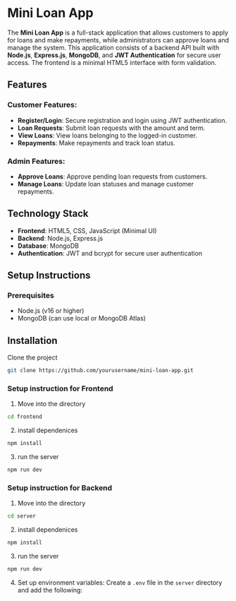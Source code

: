 # Mini Loan App

The **Mini Loan App** is a full-stack application that allows customers to apply for loans and make repayments, while administrators can approve loans and manage the system. This application consists of a backend API built with **Node.js**, **Express.js**, **MongoDB**, and **JWT Authentication** for secure user access. The frontend is a minimal HTML5 interface with form validation.

## Features

### Customer Features:
- **Register/Login**: Secure registration and login using JWT authentication.
- **Loan Requests**: Submit loan requests with the amount and term.
- **View Loans**: View loans belonging to the logged-in customer.
- **Repayments**: Make repayments and track loan status.

### Admin Features:
- **Approve Loans**: Approve pending loan requests from customers.
- **Manage Loans**: Update loan statuses and manage customer repayments.

## Technology Stack

- **Frontend**: HTML5, CSS, JavaScript (Minimal UI)
- **Backend**: Node.js, Express.js
- **Database**: MongoDB
- **Authentication**: JWT and bcrypt for secure user authentication
## Setup Instructions

### Prerequisites

- Node.js (v16 or higher)
- MongoDB (can use local or MongoDB Atlas)

## Installation

 Clone the project 

```bash
git clone https://github.com/yourusername/mini-loan-app.git
```

### Setup instruction  for Frontend

1. Move into the directory

```bash
cd frontend
```
2. install  dependenices

```bash
npm install
```
3.  run the server

```bash
npm run dev
```

### Setup instruction  for Backend

1. Move into the directory

```bash
cd server
```
2. install  dependenices

```bash
npm install
```
3.  run the server

```bash
npm run dev
```
4.  Set up environment variables:
   Create a `.env` file in the `server` directory and add the following:

```bash
